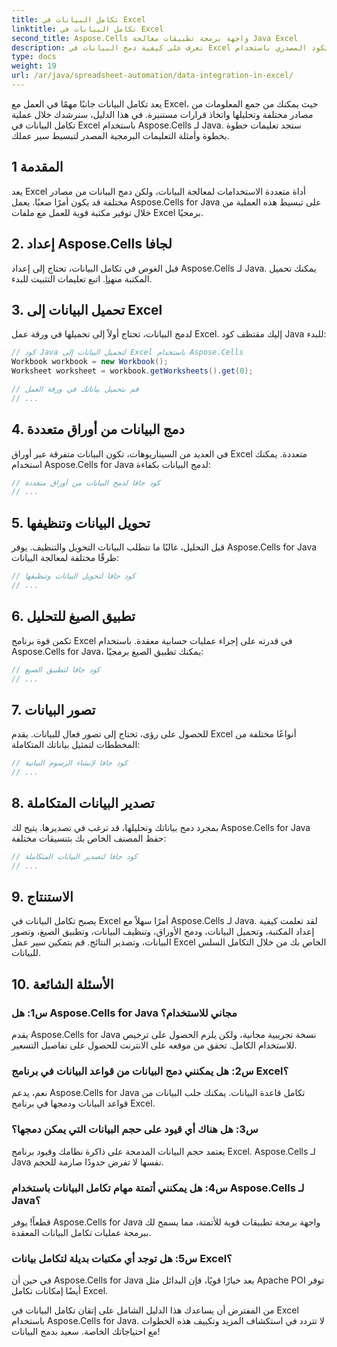 ```yaml
---
title: تكامل البيانات في Excel
linktitle: تكامل البيانات في Excel
second_title: Aspose.Cells واجهة برمجة تطبيقات معالجة Java Excel
description: تعرف على كيفية دمج البيانات في Excel بكفاءة للحصول على رؤى أفضل واتخاذ قرارات أفضل. دليل خطوة بخطوة مع الكود المصدري باستخدام Aspose.Cells لـ Java.
type: docs
weight: 19
url: /ar/java/spreadsheet-automation/data-integration-in-excel/
---
```


يعد تكامل البيانات جانبًا مهمًا في العمل مع Excel، حيث يمكنك من جمع المعلومات من مصادر مختلفة وتحليلها واتخاذ قرارات مستنيرة. في هذا الدليل، سنرشدك خلال عملية تكامل البيانات في Excel باستخدام Aspose.Cells لـ Java. ستجد تعليمات خطوة بخطوة وأمثلة التعليمات البرمجية المصدر لتبسيط سير عملك.

## 1 المقدمة

يعد Excel أداة متعددة الاستخدامات لمعالجة البيانات، ولكن دمج البيانات من مصادر مختلفة قد يكون أمرًا صعبًا. يعمل Aspose.Cells for Java على تبسيط هذه العملية من خلال توفير مكتبة قوية للعمل مع ملفات Excel برمجيًا.

## 2. إعداد Aspose.Cells لجافا

 قبل الغوص في تكامل البيانات، تحتاج إلى إعداد Aspose.Cells لـ Java. يمكنك تحميل المكتبة من[هنا](https://releases.aspose.com/cells/java/). اتبع تعليمات التثبيت للبدء.

## 3. تحميل البيانات إلى Excel

لدمج البيانات، تحتاج أولاً إلى تحميلها في ورقة عمل Excel. إليك مقتطف كود Java للبدء:

```java
// كود Java لتحميل البيانات إلى Excel باستخدام Aspose.Cells
Workbook workbook = new Workbook();
Worksheet worksheet = workbook.getWorksheets().get(0);

// قم بتحميل بياناتك في ورقة العمل
// ...
```

## 4. دمج البيانات من أوراق متعددة

في العديد من السيناريوهات، تكون البيانات متفرقة عبر أوراق Excel متعددة. يمكنك استخدام Aspose.Cells for Java لدمج البيانات بكفاءة:

```java
// كود جافا لدمج البيانات من أوراق متعددة
// ...
```

## 5. تحويل البيانات وتنظيفها

قبل التحليل، غالبًا ما تتطلب البيانات التحويل والتنظيف. يوفر Aspose.Cells for Java طرقًا مختلفة لمعالجة البيانات:

```java
// كود جافا لتحويل البيانات وتنظيفها
// ...
```

## 6. تطبيق الصيغ للتحليل

تكمن قوة برنامج Excel في قدرته على إجراء عمليات حسابية معقدة. باستخدام Aspose.Cells for Java، يمكنك تطبيق الصيغ برمجيًا:

```java
// كود جافا لتطبيق الصيغ
// ...
```

## 7. تصور البيانات

للحصول على رؤى، تحتاج إلى تصور فعال للبيانات. يقدم Excel أنواعًا مختلفة من المخططات لتمثيل بياناتك المتكاملة:

```java
// كود جافا لإنشاء الرسوم البيانية
// ...
```

## 8. تصدير البيانات المتكاملة

بمجرد دمج بياناتك وتحليلها، قد ترغب في تصديرها. يتيح لك Aspose.Cells for Java حفظ المصنف الخاص بك بتنسيقات مختلفة:

```java
// كود جافا لتصدير البيانات المتكاملة
// ...
```

## 9. الاستنتاج

يصبح تكامل البيانات في Excel أمرًا سهلاً مع Aspose.Cells لـ Java. لقد تعلمت كيفية إعداد المكتبة، وتحميل البيانات، ودمج الأوراق، وتنظيف البيانات، وتطبيق الصيغ، وتصور البيانات، وتصدير النتائج. قم بتمكين سير عمل Excel الخاص بك من خلال التكامل السلس للبيانات.

## 10. الأسئلة الشائعة

### س1: هل Aspose.Cells for Java مجاني للاستخدام؟

يقدم Aspose.Cells for Java نسخة تجريبية مجانية، ولكن يلزم الحصول على ترخيص للاستخدام الكامل. تحقق من موقعه على الانترنت للحصول على تفاصيل التسعير.

### س2: هل يمكنني دمج البيانات من قواعد البيانات في برنامج Excel؟

نعم، يدعم Aspose.Cells for Java تكامل قاعدة البيانات. يمكنك جلب البيانات من قواعد البيانات ودمجها في برنامج Excel.

### س3: هل هناك أي قيود على حجم البيانات التي يمكن دمجها؟

يعتمد حجم البيانات المدمجة على ذاكرة نظامك وقيود برنامج Excel. Aspose.Cells لـ Java نفسها لا تفرض حدودًا صارمة للحجم.

### س4: هل يمكنني أتمتة مهام تكامل البيانات باستخدام Aspose.Cells لـ Java؟

قطعاً! يوفر Aspose.Cells for Java واجهة برمجة تطبيقات قوية للأتمتة، مما يسمح لك ببرمجة عمليات تكامل البيانات المعقدة.

### س5: هل توجد أي مكتبات بديلة لتكامل بيانات Excel؟

في حين أن Aspose.Cells for Java يعد خيارًا قويًا، فإن البدائل مثل Apache POI توفر أيضًا إمكانات تكامل Excel.

من المفترض أن يساعدك هذا الدليل الشامل على إتقان تكامل البيانات في Excel باستخدام Aspose.Cells for Java. لا تتردد في استكشاف المزيد وتكييف هذه الخطوات مع احتياجاتك الخاصة. سعيد بدمج البيانات!
